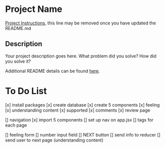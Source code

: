 # Project Name

[Project Instructions](./INSTRUCTIONS.md), this line may be removed once you have updated the README.md

## Description

Your project description goes here. What problem did you solve? How did you solve it?

Additional README details can be found [here](https://github.com/PrimeAcademy/readme-template/blob/master/README.md).

# To Do List
[x] install packages
[x] create database
[x] create 5 components
    [x] feeling
    [x] understanding content
    [x] supported
    [x] comments
    [x] review page

[] navigation
    [x] import 5 components
    [] set up nav on app.jsx
    [] <Route> tags for each page

[] feeling form
    [] number input field
    [] NEXT button
        [] send info to reducer
        [] send user to next page (understanding content)